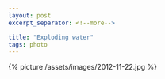 ```yaml
---
layout: post
excerpt_separator: <!--more-->

title: "Exploding water"
tags: photo
---
```


{% picture /assets/images/2012-11-22.jpg %}
<!--more-->